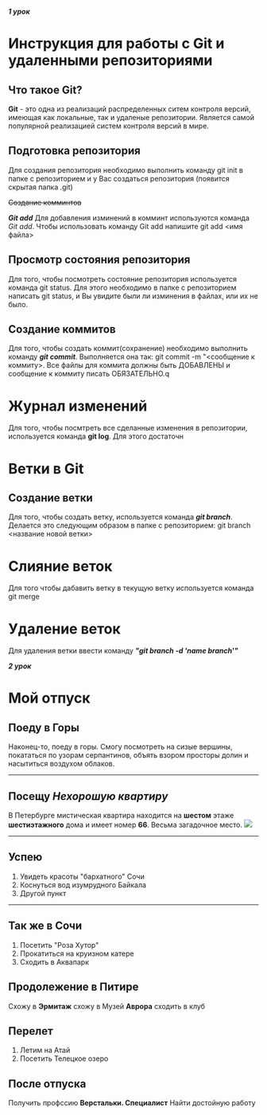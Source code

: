 ***1 урок***

# Инструкция для работы с Git и удаленными репозиториями
## Что такое Git?
**Git** - это одна из реализаций распределенных ситем контроля версий, имеющая как локальные, так и удаленые репозитории. Является самой популярной реализацией систем контроля версий в мире.

## Подготовка репозитория
Для создания репозитория необходимо выполнить команду git init в папке с репозиторием и у Вас создаться репозитория (появится скрытая папка .git)

~~Создание комминтов~~

***Git add***
Для добавления изминений в комминт используются команда *Git add*. Чтобы использовать команду Git add напишите git add <имя файла>

## Просмотр состояния репозитория

Для того, чтобы посмотреть состояние репозитория используется команда git status. Для этого необходимо в папке с репозиторием написать git status, и Вы увидите были ли изминения в файлах, или их не было.

## Создание коммитов

Для того, чтобы создать коммит(сохранение) необходимо выполнить команду ***git commit***. Выполняется она так: git commit -m "<сообщение к коммиту>. Все файлы для коммита должны быть ДОБАВЛЕНЫ и сообщение к коммиту писать ОБЯЗАТЕЛЬНО.q


# Журнал изменений
Для того, чтобы посмтреть все сделанные изменения в репозитории, используется команда **git log**. Для этого достаточн

# Ветки в Git

## Создание ветки

Для того, чтобы создать ветку, используется команда ***git branch***. Делается это следующим образом в папке с репозиторием: git branch <название новой ветки>

# Слияние веток

Для того чтобы дабавить ветку в текущую ветку используется команда git merge

# Удаление веток

Для удаления ветки ввести команду ***"git branch -d 'name branch'"***

***2 урок***

# Мой отпуск

## Поеду в **Горы**
Наконец-то, поеду в горы.
Смогу посмотреть на сизые вершины,
покататься по узорам серпантинов,
объять взором просторы долин и насытиться воздухом облаков.
___
## Посещу *Нехорошую квартиру*
В Петербурге мистическая квартира находится
на **шестом** этаже **шестиэтажного** дома
и имеет номер **66**. Весьма загадочное место.
![](spb.jpg)
___
## Успею
1. Увидеть красоты "бархатного" Сочи
2. Коснуться вод изумрудного Байкала
3. Другой пункт

___
## Так же в Сочи
1. Посетить "Роза Хутор"
2. Прокатиться на круизном катере
3. Сходить в Аквапарк

## Продолежение в Питире
Схожу в **Эрмитаж**
схожу в Музей **Аврора**
сходить в клуб

## Перелет
1. Летим на Атай
2. Посетить Телецкое озеро

## После отпуска
Получить профссию **Верстальки. Специалист**
Найти достойную работу